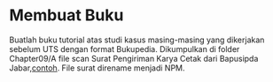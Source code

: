 # Membuat Buku

Buatlah buku tutorial atas studi kasus masing-masing yang dikerjakan sebelum UTS dengan format Bukupedia.
Dikumpulkan di folder Chapter09/A file scan Surat Pengiriman Karya Cetak dari Bapusipda Jabar,[contoh](https://universitas.bukupedia.co.id/deposit/). File surat direname menjadi NPM.